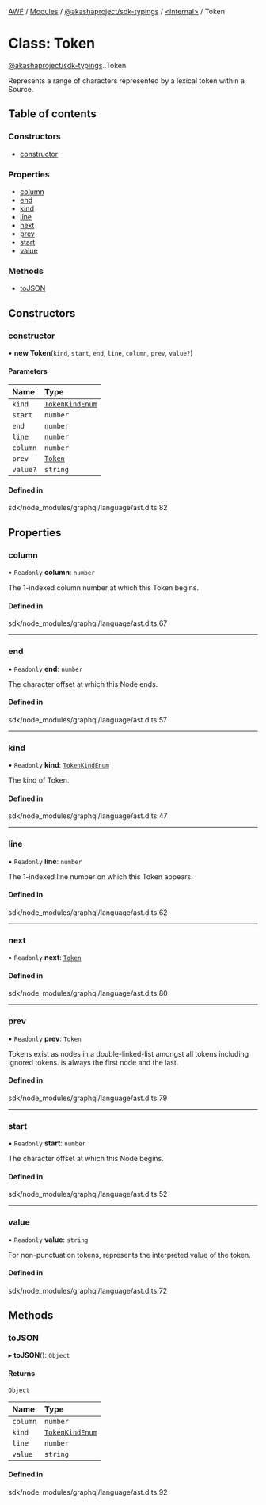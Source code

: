 [AWF](../README.md) / [Modules](../modules.md) / [@akashaproject/sdk-typings](../modules/akashaproject_sdk_typings.md) / [<internal\>](../modules/akashaproject_sdk_typings._internal_.md) / Token

# Class: Token

[@akashaproject/sdk-typings](../modules/akashaproject_sdk_typings.md).[<internal>](../modules/akashaproject_sdk_typings._internal_.md).Token

Represents a range of characters represented by a lexical token
within a Source.

## Table of contents

### Constructors

- [constructor](akashaproject_sdk_typings._internal_.Token.md#constructor)

### Properties

- [column](akashaproject_sdk_typings._internal_.Token.md#column)
- [end](akashaproject_sdk_typings._internal_.Token.md#end)
- [kind](akashaproject_sdk_typings._internal_.Token.md#kind)
- [line](akashaproject_sdk_typings._internal_.Token.md#line)
- [next](akashaproject_sdk_typings._internal_.Token.md#next)
- [prev](akashaproject_sdk_typings._internal_.Token.md#prev)
- [start](akashaproject_sdk_typings._internal_.Token.md#start)
- [value](akashaproject_sdk_typings._internal_.Token.md#value)

### Methods

- [toJSON](akashaproject_sdk_typings._internal_.Token.md#tojson)

## Constructors

### constructor

• **new Token**(`kind`, `start`, `end`, `line`, `column`, `prev`, `value?`)

#### Parameters

| Name | Type |
| :------ | :------ |
| `kind` | [`TokenKindEnum`](../modules/akashaproject_sdk_typings._internal_.md#tokenkindenum) |
| `start` | `number` |
| `end` | `number` |
| `line` | `number` |
| `column` | `number` |
| `prev` | [`Token`](akashaproject_sdk_typings._internal_.Token.md) |
| `value?` | `string` |

#### Defined in

sdk/node_modules/graphql/language/ast.d.ts:82

## Properties

### column

• `Readonly` **column**: `number`

The 1-indexed column number at which this Token begins.

#### Defined in

sdk/node_modules/graphql/language/ast.d.ts:67

___

### end

• `Readonly` **end**: `number`

The character offset at which this Node ends.

#### Defined in

sdk/node_modules/graphql/language/ast.d.ts:57

___

### kind

• `Readonly` **kind**: [`TokenKindEnum`](../modules/akashaproject_sdk_typings._internal_.md#tokenkindenum)

The kind of Token.

#### Defined in

sdk/node_modules/graphql/language/ast.d.ts:47

___

### line

• `Readonly` **line**: `number`

The 1-indexed line number on which this Token appears.

#### Defined in

sdk/node_modules/graphql/language/ast.d.ts:62

___

### next

• `Readonly` **next**: [`Token`](akashaproject_sdk_typings._internal_.Token.md)

#### Defined in

sdk/node_modules/graphql/language/ast.d.ts:80

___

### prev

• `Readonly` **prev**: [`Token`](akashaproject_sdk_typings._internal_.Token.md)

Tokens exist as nodes in a double-linked-list amongst all tokens
including ignored tokens. <SOF> is always the first node and <EOF>
the last.

#### Defined in

sdk/node_modules/graphql/language/ast.d.ts:79

___

### start

• `Readonly` **start**: `number`

The character offset at which this Node begins.

#### Defined in

sdk/node_modules/graphql/language/ast.d.ts:52

___

### value

• `Readonly` **value**: `string`

For non-punctuation tokens, represents the interpreted value of the token.

#### Defined in

sdk/node_modules/graphql/language/ast.d.ts:72

## Methods

### toJSON

▸ **toJSON**(): `Object`

#### Returns

`Object`

| Name | Type |
| :------ | :------ |
| `column` | `number` |
| `kind` | [`TokenKindEnum`](../modules/akashaproject_sdk_typings._internal_.md#tokenkindenum) |
| `line` | `number` |
| `value` | `string` |

#### Defined in

sdk/node_modules/graphql/language/ast.d.ts:92
